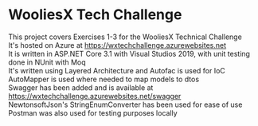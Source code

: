 # WooliesX Tech Challenge

This project covers Exercises 1-3 for the WooliesX Technical Challenge  
It's hosted on Azure at https://wxtechchallenge.azurewebsites.net  
It is written in ASP.NET Core 3.1 with Visual Studios 2019, with unit testing done in NUnit with Moq  
It's written using Layered Architecture and Autofac is used for IoC  
AutoMapper is used where needed to map models to dtos  
Swagger has been added and is available at https://wxtechchallenge.azurewebsites.net/swagger  
NewtonsoftJson's StringEnumConverter has been used for ease of use
Postman was also used for testing purposes locally  